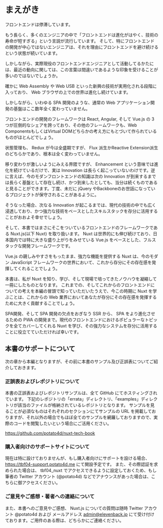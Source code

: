 # まえがき

フロントエンドは停滞しています。

もう長らく、多くのエンジニアの中で「フロントエンドは進化がはやく、技術の寿命が短すぎる」という言説が流行しています。
そして、特にフロントエンドの開発が中心ではないエンジニアは、それを理由にフロントエンドを避け続けるという状態が続いています。

しかしながら、実際現役のフロントエンドエンジニアとして活動してるかたには、最近の動向に関しては、この言葉は間違いであるような印象を受けることが多いのではないでしょうか。

確かに Web Assembly や Web USB といった新興の技術が実用化される段階に入っており、 Web ブラウザの上での世界は進化し続けています。

しかしながら、いわゆる SPA 開発のような、通常の Web アプリケーション開発の基盤はここ数年全く変わっていません。

フロントエンドの開発のフレームワークは React, Angular, そして Vue.js の 3 つが圧倒的なシェアを誇っており、その他のフレームワークも、Web ComponentsもしくはVirtual DOMどちらかの考え方にもとづいて作られているものがほとんどでしょう。

状態管理も、 Redux が今は全盛期ですが、 Flux 派生かReactive Extension派生のどちらかであり、根本は全く変わっていません。

移り変わりが激しいようにみえる界隈ですが、 Enhancement という意味では進化を続けているだけで、実は Innovation は長らく起こっていないわけです。逆に言えば、今のモダンフロントエンドの知識は次の Innovation が到来するまでは長らく基盤として存在し続け、かつ到来したとしても、当分は続くものであると見ることができます。丁度、未だに jQuery やBackboneのお世話になっているプロジェクトが保守されることがあるように。

そうなった場合、次なる Innovation が起こるまでは、現代の技術の中でも広く浸透しており、かつ強力な技術をベースとしたスキルスタックを存分に活用することがおおよそ幸せでしょう。

そして、本書ではまさにそこをついているフロントエンドのフレームワークである  Nuxt.js(以下 Nuxt) を取り扱います。
Nuxt は世界的にも伸び続けており、日本国内では特に大きな盛り上がりをみせている Vue.js をベースとした、フルスタックな開発フレームワークです。

Vue.js の親しみやすさをもったまま、強力な機能を提供する Nuxt は、今のモダン JavaScript フレームワークの世界において、これから存分にその存在感を発揮してくれることでしょう。

本書は、私が Nuxt を知り、学び、そして現場で培ってきたノウハウを凝縮して一冊にしたものとなります。
これまでの、そしてこれからのフロントエンドについての考えを本編の冒頭で知っていただいたうえで、今この時期に Nuxt を学ぶことは、これからの Web 業界においてあなたが存分にその存在感を発揮するために大きく貢献することでしょう。

SPA開発、そして SPA 開発の欠点をおぎなう SSR から、 SPA をより進化させるための PWA の開発まで。現代のフロントエンドにおけるポピュラーなトピックを全てカバーしてくれる Nuxt を学び、その強力なシステムを存分に活用することに役立てていただければ幸いです。

## 本書のサポートについて

次の章から本編となりますが、その前に本書のサンプル及び正誤表についてご紹介しておきます。

### 正誤表およびレポジトリについて

本書の正誤表およびレポジトリサンプルは、全て GitHub にてホスティングされています。
下記のレポジトリの「errata」ディレクトリ、「examples」ディレクトリが該当のファイルが格納されているレポジトリとなります。
サンプルを見ることが必須なものはそれぞれのセクションにてサンプルの URL を掲載しておりますが、それ以外の場合でもほぼ全てのサンプルを網羅しておりますので、実際のコードを閲覧したいという場合にご活用ください。

https://github.com/potato4d/nuxt-tech-book

### 購入者向けのサポートサイトについて

現在は特に設けておりませんが、もし購入者向けにサポートを設ける場合、 https://tbf04-support.potato4d.me にて開設予定です。
また、その際認証を求められた場合は、 tbf04_nuxt でアクセスできるように設定しておくため、もし筆者の Twitter アカウント (@potato4d) などでアナウンスがあった場合は、こちらに御アクセスください。

### ご意見やご感想・著者への連絡について

また、本書へのご意見やご感想、 Nuxt.js についての質問は随時 Twitter アカウント @potato4d および メールアドレス admin@elevenback.jp にて受け付けております。ご用件のある際は、どちらかにご連絡ください。
